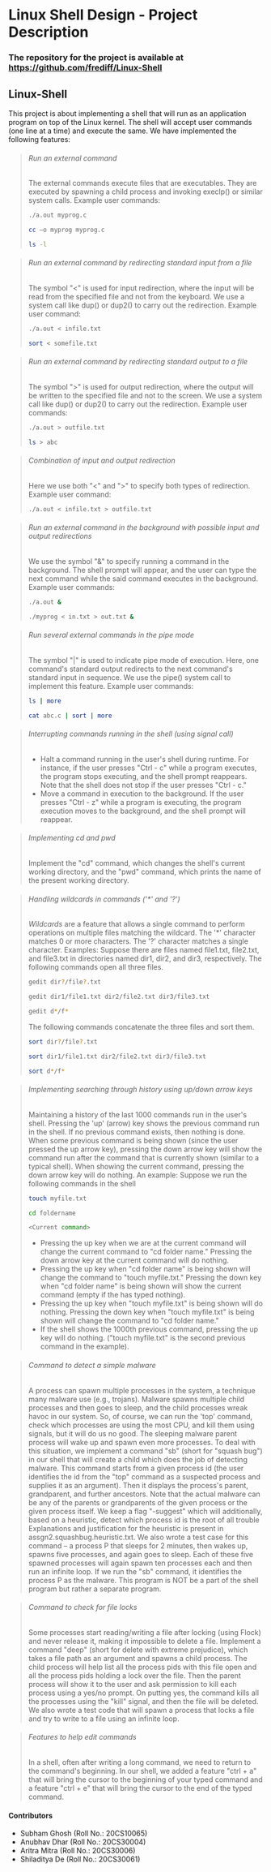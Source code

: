 

# Linux Shell Design - Project Description

### The repository for the project is available at https://github.com/frediff/Linux-Shell

## Linux-Shell 

This project is about implementing a shell that will run as an application program on top of the Linux kernel. The shell will accept user commands (one line at a time) and execute the same. We have implemented the following features:

> ###### Run an external command
>
> The external commands execute files that are executables. They are executed by spawning a child process and invoking execlp() or similar system calls. Example user commands:
>
> ```bash
> ./a.out myprog.c
> 
> cc –o myprog myprog.c
> 
> ls -l
> ```

> ###### Run an external command by redirecting standard input from a file
>
> The symbol "<" is used for input redirection, where the input will be read from the specified file and not from the keyboard. We use a system call like dup() or dup2() to carry out the redirection. Example user command:
>
> ```bash
> ./a.out < infile.txt
> 
> sort < somefile.txt
> ```

> ###### Run an external command by redirecting standard output to a file
>
> The symbol ">" is used for output redirection, where the output will be written to the specified file and not to the screen. We use a system call like dup() or dup2() to carry out the redirection. Example user commands:
>
> ```bash
> ./a.out > outfile.txt
> 
> ls > abc
> ```

> ###### Combination of input and output redirection
>
> Here we use both "<" and ">" to specify both types of redirection. Example user command:
>
> ```bash
> ./a.out < infile.txt > outfile.txt
> ```

> ###### Run an external command in the background with possible input and output redirections
>
> We use the symbol "&" to specify running a command in the background. The shell prompt will appear, and the user can type the next command while the said command executes in the background. Example user commands:
>
> ```bash
> ./a.out &
> 
> ./myprog < in.txt > out.txt &
> ```

> ###### Run several external commands in the pipe mode
>
> The symbol "|" is used to indicate pipe mode of execution. Here, one command's standard output redirects to the next command's standard input in sequence. We use the pipe() system call to implement this feature. Example user commands:
>
> ```bash
> ls | more
> 
> cat abc.c | sort | more
> ```

> ###### Interrupting commands running in the shell (using signal call)
>
> - Halt a command running in the user's shell during runtime. For instance, if the user presses "Ctrl - c" while a program executes, the program stops executing, and the shell prompt reappears. Note that the shell does not stop if the user presses "Ctrl - c."
> - Move a command in execution to the background. If the user presses "Ctrl - z" while a program is executing, the program execution moves to the background, and the shell prompt will reappear.

> ###### Implementing cd and pwd
>
> Implement the "cd" command, which changes the shell's current working directory, and the "pwd" command, which prints the name of the present working directory.

> ###### Handling wildcards in commands ('*' and '?')
>
> *Wildcards* are a feature that allows a single command to perform operations on multiple files matching the wildcard. The '*' character matches 0 or more characters. The '?' character matches a single character. Examples: Suppose there are files named file1.txt, file2.txt, and file3.txt in directories named dir1, dir2, and dir3, respectively. The following commands open all three files.
>
> ```bash
> gedit dir?/file?.txt
> ```
>
> ```bash
> gedit dir1/file1.txt dir2/file2.txt dir3/file3.txt
> ```
>
> ```bash
> gedit d*/f*
> ```
>
> The following commands concatenate the three files and sort them.
>
> ```bash
> sort dir?/file?.txt
> ```
>
> ```bash
> sort dir1/file1.txt dir2/file2.txt dir3/file3.txt
> ```
>
> ```bash
> sort d*/f*
> ```

> ###### Implementing searching through history using up/down arrow keys
>
> Maintaining a history of the last 1000 commands run in the user's shell. Pressing the 'up' (arrow) key shows the previous command run in the shell. If no previous command exists, then nothing is done. When some previous command is being shown (since the user pressed the up arrow key), pressing the down arrow key will show the command run after the command that is currently shown (similar to a typical shell). When showing the current command, pressing the down arrow key will do nothing. An example: Suppose we run the following commands in the shell
>
> ```bash
> touch myfile.txt
> 
> cd foldername
> 
> <Current command>
> ```
>
> - Pressing the up key when we are at the current command will change the current command to "cd folder name." Pressing the down arrow key at the current command will do nothing.
> - Pressing the up key when "cd folder name" is being shown will change the command to "touch myfile.txt." Pressing the down key when "cd folder name" is being shown will show the current command (empty if the has typed nothing).
> - Pressing the up key when "touch myfile.txt" is being shown will do nothing. Pressing the down key when "touch myfile.txt" is being shown will change the command to "cd folder name."
> - If the shell shows the 1000th previous command, pressing the up key will do nothing. ("touch myfile.txt" is the second previous command in the example).

> ###### Command to detect a simple malware
>
> A process can spawn multiple processes in the system, a technique many malware use (e.g., trojans). Malware spawns multiple child processes and then goes to sleep, and the child processes wreak havoc in our system. So, of course, we can run the 'top' command, check which processes are using the most CPU, and kill them using signals, but it will do us no good. The sleeping malware parent process will wake up and spawn even more processes. To deal with this situation, we implement a command "sb" (short for "squash bug") in our shell that will create a child which does the job of detecting malware. This command starts from a given process id (the user identifies the id from the "top" command as a suspected process and supplies it as an argument). Then it displays the process's parent, grandparent, and further ancestors. Note that the actual malware can be any of the parents or grandparents of the given process or the given process itself. We keep a flag "-suggest" which will additionally, based on a heuristic, detect which process id is the root of all trouble Explanations and justification for the heuristic is present in assgn2.squashbug.heuristic.txt. We also wrote a test case for this command – a process P that sleeps for 2 minutes, then wakes up, spawns five processes, and again goes to sleep. Each of these five spawned processes will again spawn ten processes each and then run an infinite loop. If we run the "sb" command, it identifies the process P as the malware. This program is NOT be a part of the shell program but rather a separate program.

> ###### Command to check for file locks
>
> Some processes start reading/writing a file after locking (using Flock) and never release it, making it impossible to delete a file. Implement a command "deep" (short for delete with extreme prejudice), which takes a file path as an argument and spawns a child process. The child process will help list all the process pids with this file open and all the process pids holding a lock over the file. Then the parent process will show it to the user and ask permission to kill each process using a yes/no prompt. On putting yes, the command kills all the processes using the "kill" signal, and then the file will be deleted. We also wrote a test code that will spawn a process that locks a file and try to write to a file using an infinite loop.

> ###### Features to help edit commands
>
> In a shell, often after writing a long command, we need to return to the command's beginning. In our shell, we added a feature "ctrl + a" that will bring the cursor to the beginning of your typed command and a feature "ctrl + e" that will bring the cursor to the end of the typed command.

#### Contributors

- Subham Ghosh (Roll No.: 20CS10065)
- Anubhav Dhar (Roll No.: 20CS30004)
- Aritra Mitra (Roll No.: 20CS30006)
- Shiladitya De (Roll No.: 20CS30061)

# 
